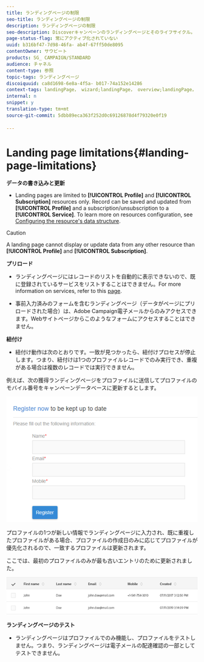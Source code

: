 ```yaml
---
title: ランディングページの制限
seo-title: ランディングページの制限
description: ランディングページの制限
seo-description: Discoverキャンペーンのランディングページとそのライフサイクル。
page-status-flag: 常にアクティブ化されていない
uuid: b316bf47-7d98-46fa- ab4f-67ff50de8095
contentOwner: サウビート
products: SG_ CAMPAIGN/STANDARD
audience: チャネル
content-type: 参照
topic-tags: ランディングページ
discoiquuid: ca8d1698-6e8a-4f5a- b017-74a152e14286
context-tags: landingPage， wizard;landingPage， overview;landingPage， main
internal: n
snippet: y
translation-type: tm+mt
source-git-commit: 5dbb89eca363f252d0c69126878d4f79320e0f19

---
```



# Landing page limitations{#landing-page-limitations}

**データの書き込みと更新**

* Landing pages are limited to **[!UICONTROL Profile]** and **[!UICONTROL Subscription]** resources only. Record can be saved and updated from **[!UICONTROL Profile]** and a subscription/unsubscription to a **[!UICONTROL Service]**.
To learn more on resources configuration, see [Configuring the resource's data structure](../../developing/using/configuring-the-resource-s-data-structure.md).

>[!CAUTION]
>
>A landing page cannot display or update data from any other resource than **[!UICONTROL Profile]** and **[!UICONTROL Subscription]**.

**プリロード**

* ランディングページにはレコードのリストを自動的に表示できないので、既に登録されているサービスをリストすることはできません。For more information on services, refer to this [page](../../audiences/using/creating-a-service.md).

* 事前入力済みのフォームを含むランディングページ（データがページにプリロードされた場合）は、Adobe Campaign電子メールからのみアクセスできます。Webサイトページからこのようなフォームにアクセスすることはできません。

**紐付け**

* 紐付け動作は次のとおりです。一致が見つかったら、紐付けプロセスが停止します。つまり、紐付けは1つのプロファイルレコードでのみ実行でき、重複がある場合は複数のレコードでは実行できません。

例えば、次の獲得ランディングページをプロファイルに送信してプロファイルのモバイル番号をキャンペーンデータベースに更新するとします。

![](assets/landing_page_limitation_1.png)

プロファイルの1つが新しい情報でランディングページに入力され、既に重複したプロファイルがある場合、プロファイルの作成日のみに応じてプロファイルが優先化されるので、一致するプロファイルは更新されます。

ここでは、最初のプロファイルのみが最も古いエントリのために更新されました。

![](assets/landing_page_limitation_2.png)

**ランディングページのテスト**

* ランディングページはプロファイルでのみ機能し、プロファイルをテストしません。つまり、ランディングページは電子メールの配達確認の一部としてテストできません。
